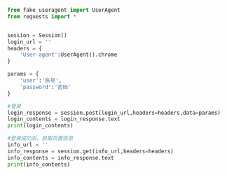 
<BlogInfo id="1095" title="19.requests的使用cookie的使用" author="白日梦想猿" pv=0 read_times=0 pre_cost_time="0分23秒" category="爬虫学习" tag_list="['爬虫学习']" create_time="2020.05.31 17:00:42" update_time="2020.06.12 14:22:10" />

```python
from fake_useragent import UserAgent
from requests import *


session = Session()
login_url = ''
headers = {
    'User-agent':UserAgent().chrome
}

params = {
    'user':'账号',
    'password':'密码'
}

#登录
login_response = session.post(login_url,headers=headers,data=params)
login_contents = login_response.text
print(login_contents)

#登录成功后，获取页面信息
info_url = ''
info_response = session.get(info_url,headers=headers)
info_contents = info_response.text
print(info_contents)




```
